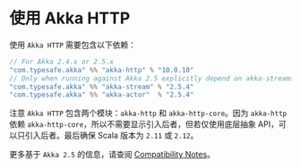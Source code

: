 # 使用 Akka HTTP

使用 `Akka HTTP` 需要包含以下依赖：

```scala
// For Akka 2.4.x or 2.5.x
"com.typesafe.akka" %% "akka-http" % "10.0.10"
// Only when running against Akka 2.5 explicitly depend on akka-streams in same version as akka-actor
"com.typesafe.akka" %% "akka-stream" % "2.5.4"
"com.typesafe.akka" %% "akka-actor"  % "2.5.4"
```

注意 `Akka HTTP` 包含两个模块：`akka-http` 和 `akka-http-core`。因为 `akka-http` 依赖 `akka-http-core`，所以不需要显示引入后者，但若仅使用底层抽象 API，可以只引入后者。最后确保 Scala 版本为 `2.11` 或 `2.12`。

更多基于 `Akka 2.5` 的信息，请查阅 [Compatibility Notes](http://doc.akka.io/docs/akka-http/current/scala/http/compatibility-guidelines.html#akka-http-10-0-x-with-akka-2-5-x)。
